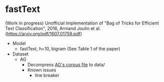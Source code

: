 # fastText
(Work in progress) Unofficial Implementation of "Bag of Tricks for Efficient Text Classification", 2016, Armand Joulin et al. (https://arxiv.org/pdf/1607.01759.pdf)

* Model
    * fastText, h=10, bigram (See Table 1 of the paper)
* Dataset
    * AG
        * Decompress [AG's corpus file](https://www.di.unipi.it/~gulli/newsSpace.bz2) to data/        
        * Known issues
            * line breaker
